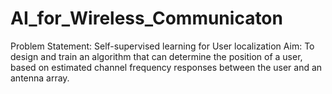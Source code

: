 # AI_for_Wireless_Communicaton
Problem Statement: Self-supervised learning for User localization
Aim: To design and train an algorithm that can determine the position of a user, based on estimated channel frequency responses between the user and an antenna array.
